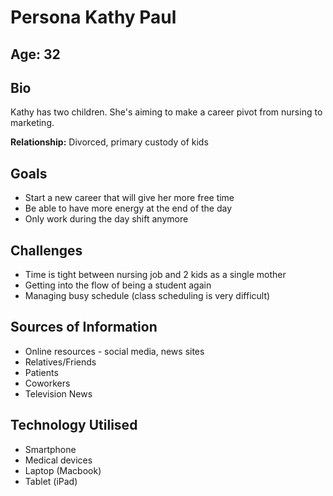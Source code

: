 # Persona Kathy Paul

## Age: 32

## Bio

Kathy has two children. She's aiming to make a career pivot from nursing to marketing.

**Relationship:** Divorced, primary custody of kids

## Goals

* Start a new career that will give her more free time
* Be able to have more energy at the end of the day
* Only work during the day shift anymore

## Challenges

* Time is tight between nursing job and 2 kids as a single mother
* Getting into the flow of being a student again
* Managing busy schedule (class scheduling is very difficult)

## Sources of Information

* Online resources - social media, news sites
* Relatives/Friends
* Patients
* Coworkers
* Television News

## Technology Utilised

* Smartphone
* Medical devices
* Laptop (Macbook)
* Tablet (iPad)
